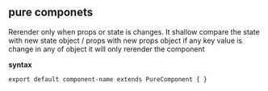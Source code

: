 ## pure componets
Rerender only when props or state is changes.
It shallow compare the state with new state object / props with new props object if any key value is change in any of object it will only rerender the component

**syntax**
```react
export default component-name extends PureComponent { }
```

